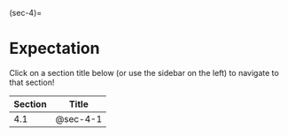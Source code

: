 (sec-4)=
# Expectation

Click on a section title below (or use the sidebar on the left) to navigate to that section!

| Section | Title |
| - | - |
| 4.1 | @sec-4-1 |